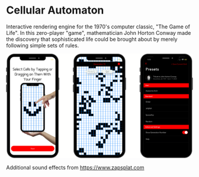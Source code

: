 # Cellular Automaton

Interactive rendering engine for the 1970's computer classic, "The Game of Life". In this zero-player "game", mathematician John Horton Conway made the discovery that sophisticated life could be brought about by merely following simple sets of rules.

![](CellularAutomaton.png)

Additional sound effects from https://www.zapsplat.com
